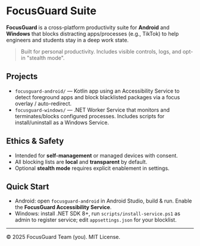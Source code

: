 
# FocusGuard Suite

**FocusGuard** is a cross-platform productivity suite for **Android** and **Windows** that blocks distracting apps/processes (e.g., TikTok) to help engineers and students stay in a deep work state.

> Built for personal productivity. Includes visible controls, logs, and opt-in "stealth mode".

## Projects
- `focusguard-android/` — Kotlin app using an Accessibility Service to detect foreground apps and block blacklisted packages via a focus overlay / auto-redirect.
- `focusguard-windows/` — .NET Worker Service that monitors and terminates/blocks configured processes. Includes scripts for install/uninstall as a Windows Service.

## Ethics & Safety
- Intended for **self-management** or managed devices with consent.
- All blocking lists are **local** and **transparent** by default.
- Optional **stealth mode** requires explicit enablement in settings.

## Quick Start
- Android: open `focusguard-android` in Android Studio, build & run. Enable the **FocusGuard Accessibility Service**.
- Windows: install .NET SDK 8+, run `scripts/install-service.ps1` as admin to register service; edit `appsettings.json` for your blocklist.

---

© 2025 FocusGuard Team (you). MIT License.
